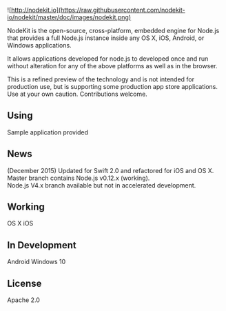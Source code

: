 ![http://nodekit.io](https://raw.githubusercontent.com/nodekit-io/nodekit/master/doc/images/nodekit.png)

NodeKit is the open-source, cross-platform, embedded engine for Node.js that provides a full Node.js instance inside any OS X, iOS, Android, or Windows applications.

It allows applications developed for node.js to developed once and run without alteration for any of the above platforms as well as in the browser.

This is a refined preview of the technology and is not intended for production use, but is supporting some production app store applications.  Use at your own caution.  Contributions welcome. 

## Using

Sample application provided

## News

(December 2015) Updated for Swift 2.0 and refactored for iOS and OS X.
Master branch contains Node.js v0.12.x (working).   
Node.js V4.x branch available but not in accelerated development.

## Working

OS X
iOS

## In Development

Android
Windows 10

## License

Apache 2.0